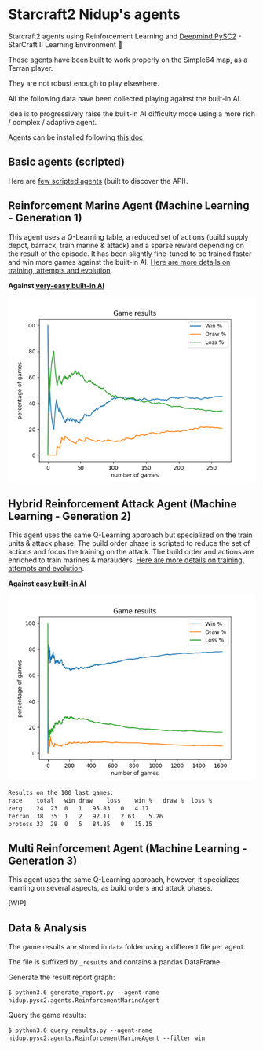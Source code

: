 Starcraft2 Nidup's agents
=========================

Starcraft2 agents using Reinforcement Learning and [Deepmind PySC2](https://github.com/deepmind/pysc2) - StarCraft II Learning Environment 🤖

These agents have been built to work properly on the Simple64 map, as a Terran player.

They are not robust enough to play elsewhere.

All the following data have been collected playing against the built-in AI.

Idea is to progressively raise the built-in AI difficulty mode using a more rich / complex / adaptive agent.

Agents can be installed following [this doc](doc/install.md).

Basic agents (scripted)
-----------------------

Here are [few scripted agents](doc/scripted_agents.md) (built to discover the API).

Reinforcement Marine Agent (Machine Learning - Generation 1)
------------------------------------------------------------

This agent uses a Q-Learning table, a reduced set of actions (build supply depot, barrack, train marine & attack) and a sparse reward depending on the result of the episode.
It has been slightly fine-tuned to be trained faster and win more games against the built-in AI.
[Here are more details on training, attempts and evolution](doc/reinforcement_marine_agent.md).

**Against [very-easy built-in AI](https://github.com/deepmind/pysc2/blob/master/pysc2/env/sc2_env.py#L51)**

![Image of ReinforcementMarineAgent 3](doc/ReinforcementMarineAgent/enemyb1.png)

Hybrid Reinforcement Attack Agent (Machine Learning - Generation 2)
-------------------------------------------------------------------

This agent uses the same Q-Learning approach but specialized on the train units & attack phase.
The build order phase is scripted to reduce the set of actions and focus the training on the attack.
The build order and actions are enriched to train marines & marauders.
[Here are more details on training, attempts and evolution](doc/reinforcement_attack_agent.md).

**Against [easy built-in AI](https://github.com/deepmind/pysc2/blob/master/pysc2/env/sc2_env.py#L51)**

![Image of HybridAttackReinforcementAgent 20](doc/HybridAttackReinforcementAgent/3_rax_rush-easy6.png)

```
Results on the 100 last games:
race	total	win	draw	loss	win %	draw %	loss %
zerg	24	23	0	1	95.83	0	4.17
terran	38	35	1	2	92.11	2.63	5.26
protoss	33	28	0	5	84.85	0	15.15
```

Multi Reinforcement Agent (Machine Learning - Generation 3)
-----------------------------------------------------------

This agent uses the same Q-Learning approach, however, it specializes learning on several aspects, as build orders and attack phases.

[WIP]


Data & Analysis
---------------

The game results are stored in `data` folder using a different file per agent.

The file is suffixed by `_results` and contains a pandas DataFrame.

Generate the result report graph:
```
$ python3.6 generate_report.py --agent-name nidup.pysc2.agents.ReinforcementMarineAgent
```

Query the game results:
```
$ python3.6 query_results.py --agent-name nidup.pysc2.agents.ReinforcementMarineAgent --filter win
```
